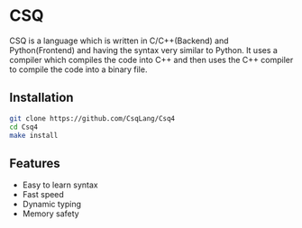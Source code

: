 # CSQ

CSQ is a language which is written in C/C++(Backend) and Python(Frontend) and having the syntax very similar to Python. It uses a compiler which compiles the code into C++ and then uses the C++ compiler to compile the code into a binary file.

## Installation

```bash
git clone https://github.com/CsqLang/Csq4
cd Csq4
make install
```

## Features

- Easy to learn syntax
- Fast speed
- Dynamic typing
- Memory safety
